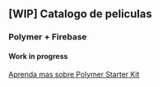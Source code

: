 ## [WIP] Catalogo de peliculas
### Polymer + Firebase
#### Work in progress

[Aprenda mas sobre Polymer Starter Kit](https://github.com/PolymerElements/polymer-starter-kit)